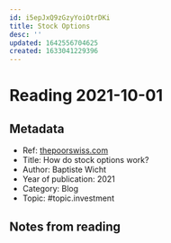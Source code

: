 ```yaml
---
id: i5epJxQ9zGzyYoiOtrDKi
title: Stock Options
desc: ''
updated: 1642556704625
created: 1633041229396
---
```

# Reading 2021-10-01

## Metadata

- Ref: [thepoorswiss.com](https://thepoorswiss.com/stock-options/)
- Title: How do stock options work?
- Author: Baptiste Wicht
- Year of publication: 2021
- Category: Blog
- Topic: #topic.investment

## Notes from reading
